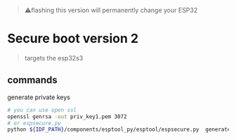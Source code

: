 > ⚠️flashing this version will permanently change your ESP32

# Secure boot version 2

> targets the esp32s3

## commands

generate private keys

```bash
# you can use open ssl
openssl genrsa -out priv_key1.pem 3072
# or espsecure.py
python ${IDF_PATH}/components/esptool_py/esptool/espsecure.py  generate_signing_key --version 2 --scheme rsa3072 priv_key1.pem
```
